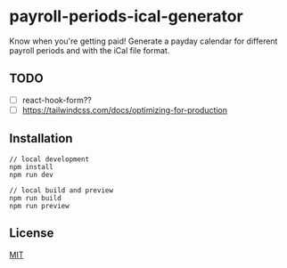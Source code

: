 # payroll-periods-ical-generator
Know when you're getting paid! Generate a payday calendar for different payroll periods and with the iCal file format.

## TODO
- [ ] react-hook-form??
- [ ] https://tailwindcss.com/docs/optimizing-for-production

## Installation
```
// local development
npm install
npm run dev

// local build and preview
npm run build
npm run preview
```

## License
[MIT](https://choosealicense.com/licenses/mit/)
